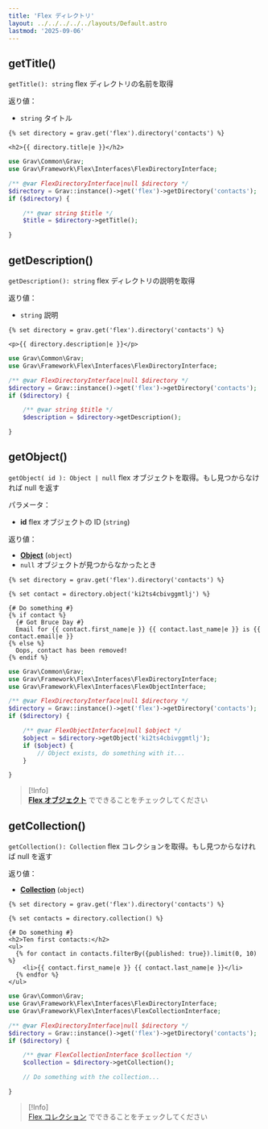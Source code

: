 ```yaml
---
title: 'Flex ディレクトリ'
layout: ../../../../../layouts/Default.astro
lastmod: '2025-09-06'
---
```


## getTitle()

`getTitle(): string` flex ディレクトリの名前を取得

返り値：

- `string` タイトル

```twig
{% set directory = grav.get('flex').directory('contacts') %}

<h2>{{ directory.title|e }}</h2>
```

```php
use Grav\Common\Grav;
use Grav\Framework\Flex\Interfaces\FlexDirectoryInterface;

/** @var FlexDirectoryInterface|null $directory */
$directory = Grav::instance()->get('flex')->getDirectory('contacts');
if ($directory) {

    /** @var string $title */
    $title = $directory->getTitle();

}
```

## getDescription()

`getDescription(): string` flex ディレクトリの説明を取得

返り値：

- `string` 説明

```twig
{% set directory = grav.get('flex').directory('contacts') %}

<p>{{ directory.description|e }}</p>
```

```php
use Grav\Common\Grav;
use Grav\Framework\Flex\Interfaces\FlexDirectoryInterface;

/** @var FlexDirectoryInterface|null $directory */
$directory = Grav::instance()->get('flex')->getDirectory('contacts');
if ($directory) {

    /** @var string $title */
    $description = $directory->getDescription();

}
```

## getObject()

`getObject( id ): Object | null` flex オブジェクトを取得。もし見つからなければ null を返す

パラメータ：
- **id** flex オブジェクトの ID (`string`)

返り値：
- **[Object](../04.object/)** (`object`)
- `null` オブジェクトが見つからなかったとき

```twig
{% set directory = grav.get('flex').directory('contacts') %}

{% set contact = directory.object('ki2ts4cbivggmtlj') %}

{# Do something #}
{% if contact %}
  {# Got Bruce Day #}
  Email for {{ contact.first_name|e }} {{ contact.last_name|e }} is {{ contact.email|e }}
{% else %}
  Oops, contact has been removed!
{% endif %}
```

```php
use Grav\Common\Grav;
use Grav\Framework\Flex\Interfaces\FlexDirectoryInterface;
use Grav\Framework\Flex\Interfaces\FlexObjectInterface;

/** @var FlexDirectoryInterface|null $directory */
$directory = Grav::instance()->get('flex')->getDirectory('contacts');
if ($directory) {

    /** @var FlexObjectInterface|null $object */
    $object = $directory->getObject('ki2ts4cbivggmtlj');
    if ($object) {
        // Object exists, do something with it...
    }

}
```

> [!Info]  
>  **[Flex オブジェクト](../04.object/)** でできることをチェックしてください

## getCollection()

`getCollection(): Collection` flex コレクションを取得。もし見つからなければ null を返す

返り値：
- **[Collection](../03.collection/)** (`object`)

```twig
{% set directory = grav.get('flex').directory('contacts') %}

{% set contacts = directory.collection() %}

{# Do something #}
<h2>Ten first contacts:</h2>
<ul>
  {% for contact in contacts.filterBy({published: true}).limit(0, 10) %}
    <li>{{ contact.first_name|e }} {{ contact.last_name|e }}</li>
  {% endfor %}
</ul>
```

```php
use Grav\Common\Grav;
use Grav\Framework\Flex\Interfaces\FlexDirectoryInterface;
use Grav\Framework\Flex\Interfaces\FlexCollectionInterface;

/** @var FlexDirectoryInterface|null $directory */
$directory = Grav::instance()->get('flex')->getDirectory('contacts');
if ($directory) {

    /** @var FlexCollectionInterface $collection */
    $collection = $directory->getCollection();

    // Do something with the collection...

}
```

> [!Info]  
> [Flex コレクション](../03.collection/) でできることをチェックしてください

